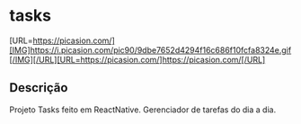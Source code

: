 # tasks

[URL=https://picasion.com/][IMG]https://i.picasion.com/pic90/9dbe7652d4294f16c686f10fcfa8324e.gif[/IMG][/URL][URL=https://picasion.com/]https://picasion.com/[/URL]

## Descrição

Projeto Tasks feito em ReactNative. Gerenciador de tarefas do dia a dia.
